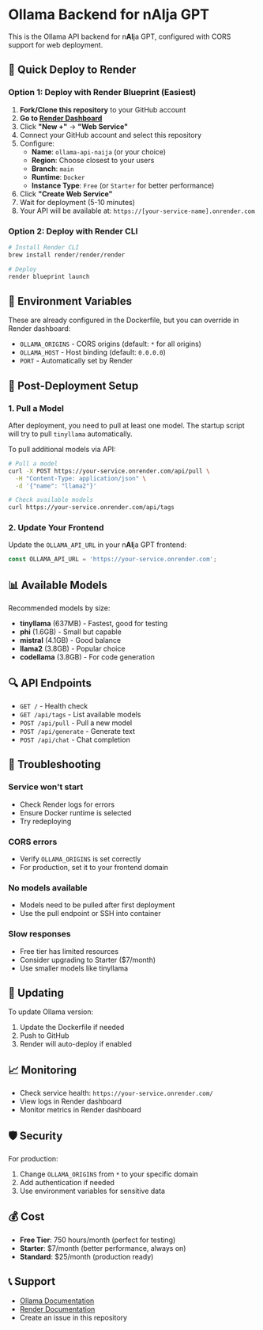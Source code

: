 # Ollama Backend for n**AI**ja GPT

This is the Ollama API backend for n**AI**ja GPT, configured with CORS support for web deployment.

## 🚀 Quick Deploy to Render

### Option 1: Deploy with Render Blueprint (Easiest)

1. **Fork/Clone this repository** to your GitHub account
2. **Go to [Render Dashboard](https://dashboard.render.com)**
3. Click **"New +"** → **"Web Service"**
4. Connect your GitHub account and select this repository
5. Configure:
   - **Name**: `ollama-api-naija` (or your choice)
   - **Region**: Choose closest to your users
   - **Branch**: `main`
   - **Runtime**: `Docker`
   - **Instance Type**: `Free` (or `Starter` for better performance)
6. Click **"Create Web Service"**
7. Wait for deployment (5-10 minutes)
8. Your API will be available at: `https://[your-service-name].onrender.com`

### Option 2: Deploy with Render CLI

```bash
# Install Render CLI
brew install render/render/render

# Deploy
render blueprint launch
```

## 📝 Environment Variables

These are already configured in the Dockerfile, but you can override in Render dashboard:

- `OLLAMA_ORIGINS` - CORS origins (default: `*` for all origins)
- `OLLAMA_HOST` - Host binding (default: `0.0.0.0`)
- `PORT` - Automatically set by Render

## 🔧 Post-Deployment Setup

### 1. Pull a Model

After deployment, you need to pull at least one model. The startup script will try to pull `tinyllama` automatically.

To pull additional models via API:

```bash
# Pull a model
curl -X POST https://your-service.onrender.com/api/pull \
  -H "Content-Type: application/json" \
  -d '{"name": "llama2"}'

# Check available models
curl https://your-service.onrender.com/api/tags
```

### 2. Update Your Frontend

Update the `OLLAMA_API_URL` in your n**AI**ja GPT frontend:

```javascript
const OLLAMA_API_URL = 'https://your-service.onrender.com';
```

## 📊 Available Models

Recommended models by size:

- **tinyllama** (637MB) - Fastest, good for testing
- **phi** (1.6GB) - Small but capable
- **mistral** (4.1GB) - Good balance
- **llama2** (3.8GB) - Popular choice
- **codellama** (3.8GB) - For code generation

## 🔍 API Endpoints

- `GET /` - Health check
- `GET /api/tags` - List available models
- `POST /api/pull` - Pull a new model
- `POST /api/generate` - Generate text
- `POST /api/chat` - Chat completion

## 🚨 Troubleshooting

### Service won't start
- Check Render logs for errors
- Ensure Docker runtime is selected
- Try redeploying

### CORS errors
- Verify `OLLAMA_ORIGINS` is set correctly
- For production, set it to your frontend domain

### No models available
- Models need to be pulled after first deployment
- Use the pull endpoint or SSH into container

### Slow responses
- Free tier has limited resources
- Consider upgrading to Starter ($7/month)
- Use smaller models like tinyllama

## 🔄 Updating

To update Ollama version:

1. Update the Dockerfile if needed
2. Push to GitHub
3. Render will auto-deploy if enabled

## 📈 Monitoring

- Check service health: `https://your-service.onrender.com/`
- View logs in Render dashboard
- Monitor metrics in Render dashboard

## 🛡️ Security

For production:
1. Change `OLLAMA_ORIGINS` from `*` to your specific domain
2. Add authentication if needed
3. Use environment variables for sensitive data

## 💰 Cost

- **Free Tier**: 750 hours/month (perfect for testing)
- **Starter**: $7/month (better performance, always on)
- **Standard**: $25/month (production ready)

## 📞 Support

- [Ollama Documentation](https://github.com/ollama/ollama)
- [Render Documentation](https://render.com/docs)
- Create an issue in this repository